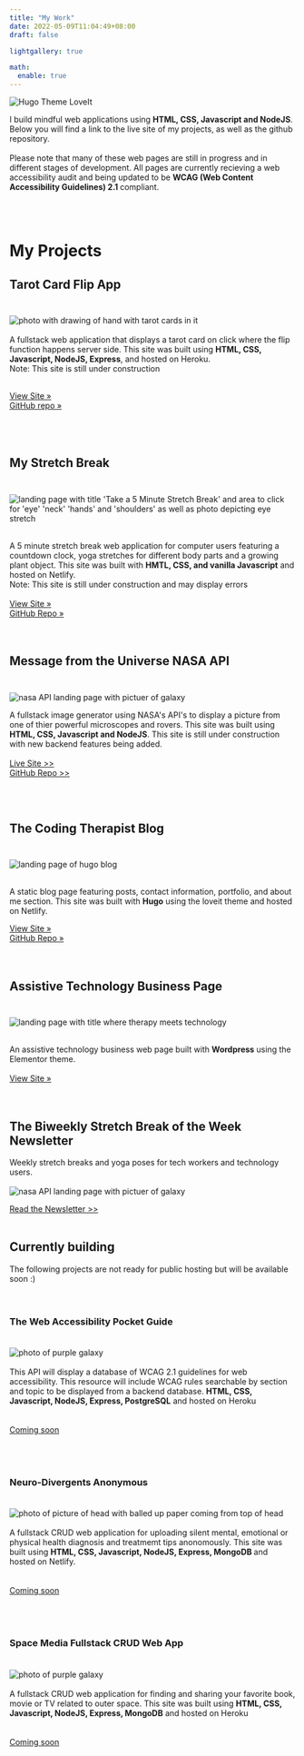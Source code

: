 ```yaml
---
title: "My Work"
date: 2022-05-09T11:04:49+08:00
draft: false

lightgallery: true

math:
  enable: true
---
```


![Hugo Theme LoveIt](/images/pic02.jpeg)

I build mindful web applications using <b>HTML, CSS, Javascript and NodeJS</b>.<br>
Below you will find a link to the live site of my projects, as well as the github repository. <br><br>
Please note that many of these web pages are still in progress and in different stages of development. All pages are currently recieving a web accessibility audit and being updated to be <b>WCAG (Web Content Accessibility Guidelines) 2.1 </b>compliant. </p>
	<br><br>

# My Projects

## Tarot Card Flip App<br><br>
![photo with drawing of hand with tarot cards in it](/images/tarotappp.png)<br><br>
	A fullstack web application that displays a tarot card on click where the flip function happens server side. This site was built using <b>HTML, CSS, Javascript, NodeJS, Express</b>, and hosted on Heroku. <br>
	Note: This site is still under construction<br>	<br>	
	
<a href="https://tarotflip.herokuapp.com/">View Site »</a><br>
<a href="https://github.com/codingtherapist/serverSideTarotFlip">GitHub repo »</a><br>
<br><br><br>

## My Stretch Break<br><br>
![landing page with title 'Take a 5 Minute Stretch Break' and area to click for 'eye' 'neck' 'hands' and 'shoulders' as well as photo depicting eye stretch](/images/mystretch.png)

<br>
A 5 minute stretch break web application for computer users featuring a countdown clock, yoga stretches for different body parts and a growing plant object. This site was built with <b>HMTL, CSS, and vanilla Javascript</b> and hosted on Netlify. <br>
Note: This site is still under construction and may display errors <br><br>
<a class="btn" href="https://mystretchbreak.netlify.app/">View Site » </a><br>
<a class="btn" href="https://github.com/codingtherapist/5minutestretch">GitHub Repo »</a><br><br><br>
									
## Message from the Universe NASA API<br> <br>
![nasa API landing page with pictuer of galaxy](/images/nasaapi.png)


A fullstack image generator using NASA's API's to display a picture from one of thier powerful microscopes and rovers. This site was built using<b> HTML, CSS, Javascript and NodeJS</b>. This site is still under construction with new backend features being added.
<br><br>
<a class="btn" href="https://messagefromtheuniverse.netlify.app/">Live Site >> </a><br>
<a class="btn" href="https://github.com/codingtherapist/nasaapi/issues">                                                                                            GitHub Repo  >> </a>

<br><br>

																			
## The Coding Therapist Blog<br><br>
![landing page of hugo blog](/images/bloghome.png)

<br>
A static blog page featuring posts, contact information, portfolio, and about me section. This site was built with <b>Hugo</b> using the loveit theme and hosted on Netlify. <br>

<a class="btn" href="https://www.africakenyah.com">View Site » </a><br>
<a class="btn" href="https://github.com/codingtherapist/HugoBlog">GitHub Repo »</a><br><br><br>
									


## Assistive Technology Business Page<br><br>
![landing page with title where therapy meets technology](/images/holisticaim.png)

<br>
An assistive technology business web page built with <b>Wordpress</b> using the Elementor theme. <br><br>
										<a href="https://www.holisticaimtherapy.com/">View Site »</a><br>
									<br><br>





## The Biweekly Stretch Break of the Week Newsletter 

Weekly stretch breaks and yoga poses for tech workers and technology users. <br><br>
![nasa API landing page with pictuer of galaxy](/images/newsletter.png)

 [Read the Newsletter >>](https://www.getrevue.co/profile/Africakenyah?via=twitter-profile)
<br><br>

##	Currently building
The following projects are not ready for public hosting but will be available soon :)<br><br><br>
		
### The	Web Accessibility Pocket Guide<br><br>
![photo of purple galaxy](/images/wcag.png)<br><br>
	This API will display a database of WCAG 2.1 guidelines for web accessibility. This resource will include WCAG rules searchable by section and topic to be displayed from a backend database.  <b>HTML, CSS, Javascript, NodeJS, Express, PostgreSQL</b> and hosted on Heroku <br><br>		
[Coming soon ]()		
<br><br><br>
							
###	Neuro-Divergents Anonymous<br><br>
![photo of picture of head with balled up paper coming from top of head](/images/neuro.png)<br><br>
A fullstack CRUD web application for uploading silent mental, emotional or physical health diagnosis and treatmemt tips anonomously. This site was built using <b>HTML, CSS, Javascript, NodeJS, Express, MongoDB </b>and hosted on Netlify. <br><br>		
[Coming soon ]()		
<br><br><br>

###	Space Media Fullstack CRUD Web App<br><br>
![photo of purple galaxy](/images/spacemedia.png)<br><br>
	A fullstack CRUD web application for finding and sharing your favorite book, movie or TV related to outer space. This site was built using <b>HTML, CSS, Javascript, NodeJS, Express, MongoDB</b> and hosted on Heroku <br><br>		
[Coming soon ]()		
<br><br><br>


		